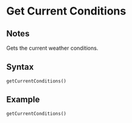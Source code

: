 # Get Current Conditions

## Notes
Gets the current weather conditions.

## Syntax

```
getCurrentConditions()
```

## Example
```
getCurrentConditions()
```